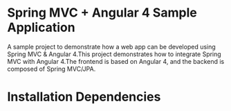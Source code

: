 # Spring MVC + Angular 4 Sample Application

   A sample project to demonstrate how a web app can be developed using Spring MVC & Angular 4.This project demonstrates how to integrate Spring MVC with Angular 4.The frontend is based on Angular 4, and the backend is composed of Spring MVC/JPA.
   
 # Installation Dependencies  
